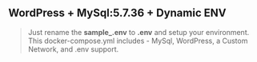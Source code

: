 ## WordPress + MySql:5.7.36 + Dynamic ENV

> Just rename the **sample_.env** to **.env** and setup your environment. 
> This docker-compose.yml includes - MySql, WordPress, a Custom Network, and .env support.
